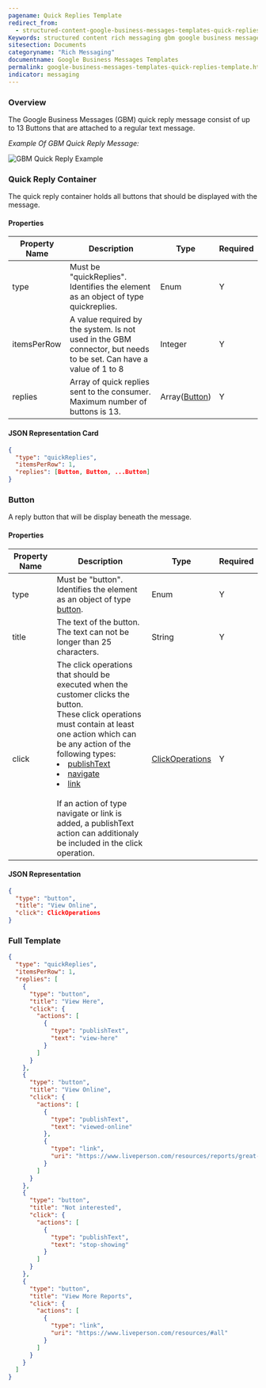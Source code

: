 ```yaml
---
pagename: Quick Replies Template
redirect_from:
  - structured-content-google-business-messages-templates-quick-replies-template.html
Keywords: structured content rich messaging gbm google business messages quick replies quick-replies template
sitesection: Documents
categoryname: "Rich Messaging"
documentname: Google Business Messages Templates
permalink: google-business-messages-templates-quick-replies-template.html
indicator: messaging
---
```


### Overview

The Google Business Messages (GBM) quick reply message consist of up to 13 Buttons that are attached to a regular text message.

_Example Of GBM Quick Reply Message:_

![GBM Quick Reply Example](img/connectors/gbm_quickreply.png)

### Quick Reply Container

The quick reply container holds all buttons that should be displayed with the message.

#### Properties

<table>
  <thead><tr>
    <th>Property Name</th>
    <th>Description</th>
    <th>Type</th>
    <th>Required</th>
  </tr></thead>
  <tr>
    <td>type</td>
    <td>Must be "quickReplies". Identifies the element as an object of type quickreplies.</td>
    <td>Enum</td>
    <td>Y</td>
  </tr>
  <tr>
    <td>itemsPerRow</td>
    <td>A value required by the system. Is not used in the GBM connector, but needs to be set. Can have a value of 1 to 8</td>
    <td>Integer</td>
    <td>Y</td>
  </tr>
  <tr>
    <td>replies</td>
    <td>
    Array of quick replies sent to the consumer. <br/>
    Maximum number of buttons is 13.
    </td>
    <td>Array(<a href="#button">Button</a>)</td>
    <td>Y</td>
  </tr>
</table>

#### JSON Representation Card

```json
{
  "type": "quickReplies",
  "itemsPerRow": 1,
  "replies": [Button, Button, ...Button]
}
```

### Button

A reply button that will be display beneath the message.

#### Properties

<table>
  <thead>
  <tr>
    <th>Property Name</th>
    <th>Description</th>
    <th>Type</th>
    <th>Required</th>
  </tr>
  </thead>
  <tr>
    <td>type</td>
    <td>Must be "button". Identifies the element as an object of type <a href="getting-started-with-rich-messaging-introduction.html#button">button</a>.
    </td>
    <td>Enum</td>
    <td>Y</td>
  </tr>
  <tr>
    <td>title</td>
    <td>
    The text of the button.<br/>
    The text can not be longer than 25 characters.
    </td>
    <td>String</td>
    <td>Y</td>
  </tr>
  <tr>
    <td>click</td>
    <td>
    The click operations that should be executed when the customer clicks the button.<br/>
    These click operations must contain at least one action which can be any action of the following types:
    <li><a href="getting-started-with-rich-messaging-introduction.html#publish-text">publishText</a></li>
    <li><a href="getting-started-with-rich-messaging-introduction.html#navigate">navigate</a></li>
    <li><a href="getting-started-with-rich-messaging-introduction.html#link">link</a></li><br/>
    If an action of type navigate or link is added, a publishText action can additionaly be included in the click operation.
    </td>
    <td><a href="getting-started-with-rich-messaging-introduction.html#element-click-operations">ClickOperations</a></td>
    <td>Y</td>
  </tr>
</table>

#### JSON Representation

```json
{
  "type": "button",
  "title": "View Online",
  "click": ClickOperations
}
```

### Full Template

```json
{
  "type": "quickReplies",
  "itemsPerRow": 1,
  "replies": [
    {
      "type": "button",
      "title": "View Here",
      "click": {
        "actions": [
          {
            "type": "publishText",
            "text": "view-here"
          }
        ]
      }
    },
    {
      "type": "button",
      "title": "View Online",
      "click": {
        "actions": [
          {
            "type": "publishText",
            "text": "viewed-online"
          },
          {
            "type": "link",
            "uri": "https://www.liveperson.com/resources/reports/great-ai-divide/"
          }
        ]
      }
    },
    {
      "type": "button",
      "title": "Not interested",
      "click": {
        "actions": [
          {
            "type": "publishText",
            "text": "stop-showing"
          }
        ]
      }
    },
    {
      "type": "button",
      "title": "View More Reports",
      "click": {
        "actions": [
          {
            "type": "link",
            "uri": "https://www.liveperson.com/resources/#all"
          }
        ]
      }
    }
  ]
}
```
